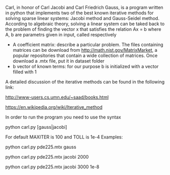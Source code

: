Carl, in honor of Carl Jacobi and Carl Friedrich Gauss, is a program 
written in python that implements two of the best known iterative methods 
for solving sparse linear systems: Jacobi method and Gauss-Seidel method.
According to algebraic theory, solving a linear system can be taked back to 
the problem of finding the vector x that satisfies the relation 
			   Ax = b
where A, b are parametrs given in input, called respectively
- A coefficient matrix: describe a particular problem. The files containing matrices
		        can be download from http://math.nist.gov/MatrixMarket, a popular
		        repositories that contain a wide collection of matrices.
			Once download a .mtx file, put it in dataset folder
- b vector of known terms: for our purpose b is initialized with a vector filled with 1

A detailed discussion of the iterative methods can be found in the 
following link:

http://www-users.cs.umn.edu/~saad/books.html

https://en.wikipedia.org/wiki/Iterative_method

In order to run the program you need to use the syntax

python carl.py <mtx file> [gauss|jacobi] <MAXITER> <TOLL>

For default MAXITER is 100 and TOLL is 1e-4
Examples:

python carl.py pde225.mtx gauss

python carl.py pde225.mtx jacobi 2000 

python carl.py pde225.mtx jacobi 3000 1e-8
